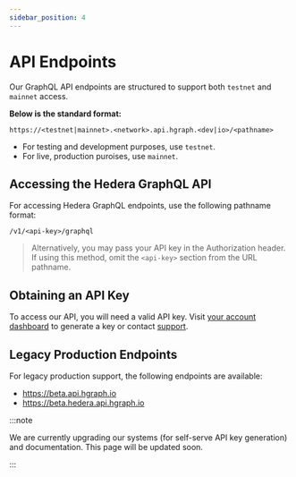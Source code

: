```yaml
---
sidebar_position: 4
---
```


# API Endpoints

Our GraphQL API endpoints are structured to support both `testnet` and `mainnet` access.

**Below is the standard format:**

```
https://<testnet|mainnet>.<network>.api.hgraph.<dev|io>/<pathname>
```

* For testing and development purposes, use `testnet`.
* For live, production puroises, use `mainnet`.

## Accessing the Hedera GraphQL API

For accessing Hedera GraphQL endpoints, use the following pathname format:

```
/v1/<api-key>/graphql
```

> Alternatively, you may pass your API key in the Authorization header. If using this method, omit the `<api-key>` section from the URL pathname.

## Obtaining an API Key
To access our API, you will need a valid API key. Visit [your account dashboard](https://console.hgraph.io) to generate a key or contact [support](/support).

## Legacy Production Endpoints

For legacy production support, the following endpoints are available:

- https://beta.api.hgraph.io
- https://beta.hedera.api.hgraph.io

:::note

We are currently upgrading our systems (for self-serve API key generation) and documentation. This page will be updated soon.

:::
